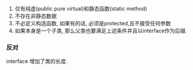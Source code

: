1. 仅有纯虚(public pure virtual)和静态函数(static method)
2. 不存在非静态数据
3. 不必定义构造函数, 如果有的话, 必须是protected,且不接受任何参数
4. 如果本身是一个子类, 那么父类也要满足上述条件并且以interface作为后缀.

### 反对

interface 增加了类的长度.

